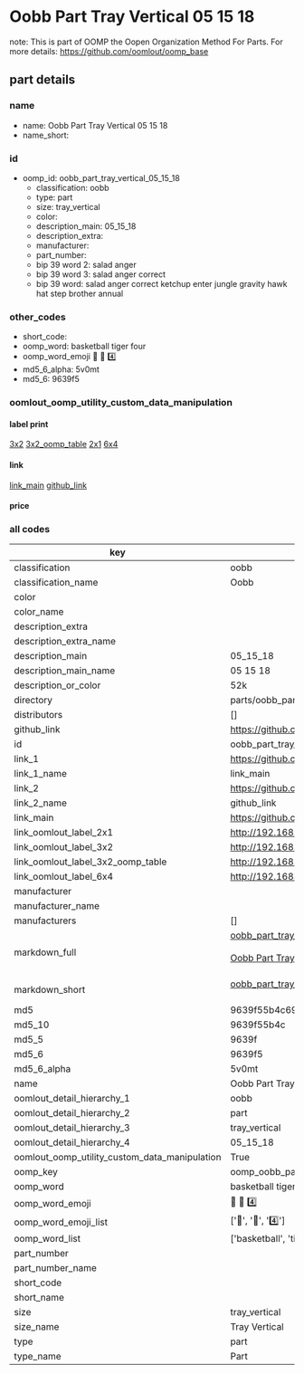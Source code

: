 # Oobb Part Tray Vertical 05 15 18  

note: This is part of OOMP the Oopen Organization Method For Parts. For more details: https://github.com/oomlout/oomp_base

##  part details





### name
* name: Oobb Part Tray Vertical 05 15 18
* name_short: 
### id
* oomp_id: oobb_part_tray_vertical_05_15_18
  * classification: oobb
  * type: part
  * size: tray_vertical
  * color: 
  * description_main: 05_15_18
  * description_extra: 
  * manufacturer: 
  * part_number: 
  * bip 39 word 2: salad anger
  * bip 39 word 3: salad anger correct
  * bip 39 word: salad anger correct ketchup enter jungle gravity hawk hat step brother annual

### other_codes
* short_code: 
* oomp_word: basketball tiger four
* oomp_word_emoji :basketball: :tiger: :four:
* md5_6_alpha: 5v0mt
* md5_6: 9639f5






### oomlout_oomp_utility_custom_data_manipulation
#### label print
[3x2](http://192.168.1.245:1112/?label=oomp%205v0mt)
[3x2_oomp_table](http://192.168.1.107:1112/?label=oomp%205v0mt)
[2x1](http://192.168.1.242:1112/?label=oomp%205v0mt)
[6x4](http://192.168.1.55:1112/?label=oomp%205v0mt)    

#### link

[link_main](https://github.com/oomlout/oomlout_oomp_current_version_messy/tree/main/parts/oobb_part_tray_vertical_05_15_18) [github_link](https://github.com/oomlout/oomlout_oomp_part_src/tree/main/parts/oobb_part_tray_vertical_05_15_18)                             

#### price







### all codes 
| key | value |  
| --- | --- |  
| classification | oobb |  
| classification_name | Oobb |  
| color |  |  
| color_name |  |  
| description_extra |  |  
| description_extra_name |  |  
| description_main | 05_15_18 |  
| description_main_name | 05 15 18 |  
| description_or_color | 52k |  
| directory | parts/oobb_part_tray_vertical_05_15_18 |  
| distributors | [] |  
| github_link | https://github.com/oomlout/oomlout_oomp_part_src/tree/main/parts/oobb_part_tray_vertical_05_15_18 |  
| id | oobb_part_tray_vertical_05_15_18 |  
| link_1 | https://github.com/oomlout/oomlout_oomp_current_version_messy/tree/main/parts/oobb_part_tray_vertical_05_15_18 |  
| link_1_name | link_main |  
| link_2 | https://github.com/oomlout/oomlout_oomp_part_src/tree/main/parts/oobb_part_tray_vertical_05_15_18 |  
| link_2_name | github_link |  
| link_main | https://github.com/oomlout/oomlout_oomp_current_version_messy/tree/main/parts/oobb_part_tray_vertical_05_15_18 |  
| link_oomlout_label_2x1 | http://192.168.1.242:1112/?label=oomp%205v0mt |  
| link_oomlout_label_3x2 | http://192.168.1.245:1112/?label=oomp%205v0mt |  
| link_oomlout_label_3x2_oomp_table | http://192.168.1.107:1112/?label=oomp%205v0mt |  
| link_oomlout_label_6x4 | http://192.168.1.55:1112/?label=oomp%205v0mt |  
| manufacturer |  |  
| manufacturer_name |  |  
| manufacturers | [] |  
| markdown_full | [oobb_part_tray_vertical_05_15_18](https://github.com/oomlout/oomlout_oomp_current_version_messy/tree/main/parts/oobb_part_tray_vertical_05_15_18)<br>[](https://github.com/oomlout/oomlout_oomp_current_version_messy/tree/main/parts/oobb_part_tray_vertical_05_15_18)<br>[Oobb Part Tray Vertical 05 15 18](https://github.com/oomlout/oomlout_oomp_current_version_messy/tree/main/parts/oobb_part_tray_vertical_05_15_18)<br><br> |  
| markdown_short | [oobb_part_tray_vertical_05_15_18](https://github.com/oomlout/oomlout_oomp_current_version_messy/tree/main/parts/oobb_part_tray_vertical_05_15_18)<br><br> |  
| md5 | 9639f55b4c69ccc1e425b79e61022df2 |  
| md5_10 | 9639f55b4c |  
| md5_5 | 9639f |  
| md5_6 | 9639f5 |  
| md5_6_alpha | 5v0mt |  
| name | Oobb Part Tray Vertical 05 15 18 |  
| oomlout_detail_hierarchy_1 | oobb |  
| oomlout_detail_hierarchy_2 | part |  
| oomlout_detail_hierarchy_3 | tray_vertical |  
| oomlout_detail_hierarchy_4 | 05_15_18 |  
| oomlout_oomp_utility_custom_data_manipulation | True |  
| oomp_key | oomp_oobb_part_tray_vertical_05_15_18 |  
| oomp_word | basketball tiger four |  
| oomp_word_emoji | :basketball: :tiger: :four: |  
| oomp_word_emoji_list | [':basketball:', ':tiger:', ':four:'] |  
| oomp_word_list | ['basketball', 'tiger', 'four'] |  
| part_number |  |  
| part_number_name |  |  
| short_code |  |  
| short_name |  |  
| size | tray_vertical |  
| size_name | Tray Vertical |  
| type | part |  
| type_name | Part |  
